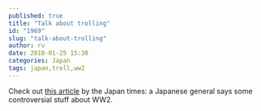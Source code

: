 ```yaml
---
published: true
title: "Talk about trolling"
id: "1969"
slug: "talk-about-trolling"
author: rv
date: 2010-01-25 15:30
categories: Japan
tags: japan,troll,ww2
---
```

Check out <a href="http://search.japantimes.co.jp/cgi-bin/fl20100124x4.html" target="_blank">this article</a> by the Japan times: a Japanese general says some controversial stuff about WW2.